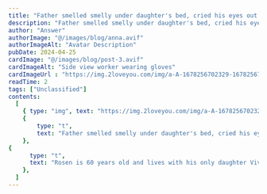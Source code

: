 ```yaml
---
title: "Father smelled smelly under daughter's bed, cried his eyes out as see those things!"
description: "Father smelled smelly under daughter's bed, cried his eyes out as see those things!"
author: "Answer"
authorImage: "@/images/blog/anna.avif"
authorImageAlt: "Avatar Description"
pubDate: 2024-04-25
cardImage: "@/images/blog/post-3.avif"
cardImageAlt: "Side view worker wearing gloves"
cardImageUrl : "https://img.2loveyou.com/img/a-A-1678256702329-1678256717323.jpg"
readTime: 2
tags: ["Unclassified"]
contents:
  [
    { type: "img", text: "https://img.2loveyou.com/img/a-A-1678256702329-1678256717323.jpg" },
    { 
        type: "t", 
        text: "Father smelled smelly under daughter's bed, cried his eyes out as see those things!"
    },
{
      type: "t",
      text: "Rosen is 60 years old and lives with his only daughter Vivian on weekdays. Speaking of it, Rosen had a hard life. After two years of marriage, his wife had just given birth to a daughter and ran away with other men, leaving him and his daughter alone.\n\nFor her daughter, she has experienced all kinds of hardships and difficulties. Rosen finally raised her daughter. In recent decades, all his efforts have been put on his daughter.\n\nMy daughter is very obedient. She studies hard, goes to college, graduates and works, and has a smooth journey. In the eyes of others, she is envious. However, in his father's heart, there was one thing that kept him awake at night: his daughter was 40 years old, but she never married.\n\nYou know, girls in their 20s should get married locally. But at the beginning, my daughter was busy with her study and work, and all kinds of excuses were not getting married.\n\nAsk the matchmaker to introduce the blind date, and the result is always the same. Within two or three days, they broke up with each other. Many times, people are not willing to introduce their daughter.\n\nThe father was very angry. He quarreled with his daughter many times and asked what was the matter? The daughter hesitated and never said anything. In fact, my daughter looks pretty. Why not get married? Father was puzzled.\n\nUntil one day, when my father cleaned the room, he accidentally smelled that the bed was very smelly. He opened the bed and looked at it. He was stunned! The bottom of the bed is filled with all kinds of men's clothes, such as pants, sweatshirts, etc.\n\nWhen her daughter came home, she saw that her father had found her, so she had to bow down and tell the truth.\n\nIt turned out that when I was a child, my father always complained about the failed marriage. Gradually, the daughter became afraid that men were not good things. When I grew up, I didn't have any interest in love and marriage. Instead, I wanted to be a man. So I bought a lot of male clothes and hid in my room secretly.\n\nAfter hearing this, the father regretted his death and couldn't help crying. Because for more than ten years, he always complained about his divorced wife with his daughter every day when eating. Today's result is all caused by him!"
    },
  ]
---
```

